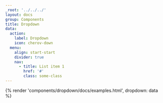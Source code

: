 ```yaml
---
_root: '../../../'
layout: docs
group: Components
title: Dropdown
data: 
  action:
    label: Dropdown
    icon: cherov-down
  menu:
    align: start-start
    divider: true
    nav:
      - title: List item 1
        href: '#'
        class: some-class
---
```


{% render 'components/dropdown/docs/examples.html', dropdown: data %}